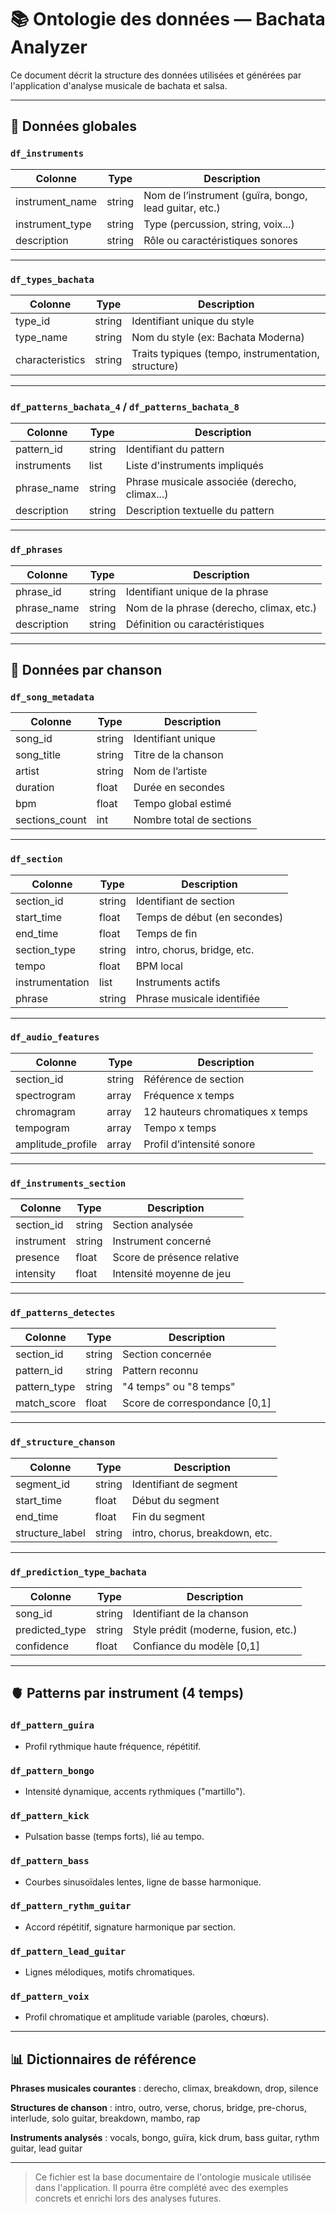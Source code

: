 # 📚 Ontologie des données — Bachata Analyzer

Ce document décrit la structure des données utilisées et générées par l'application d'analyse musicale de bachata et salsa.

---

## 🧠 Données globales

### `df_instruments`

| Colonne          | Type   | Description                                           |
| ---------------- | ------ | ----------------------------------------------------- |
| instrument\_name | string | Nom de l’instrument (guïra, bongo, lead guitar, etc.) |
| instrument\_type | string | Type (percussion, string, voix...)                    |
| description      | string | Rôle ou caractéristiques sonores                      |

---

### `df_types_bachata`

| Colonne         | Type   | Description                                         |
| --------------- | ------ | --------------------------------------------------- |
| type\_id        | string | Identifiant unique du style                         |
| type\_name      | string | Nom du style (ex: Bachata Moderna)                  |
| characteristics | string | Traits typiques (tempo, instrumentation, structure) |

---

### `df_patterns_bachata_4` / `df_patterns_bachata_8`

| Colonne      | Type   | Description                                   |
| ------------ | ------ | --------------------------------------------- |
| pattern\_id  | string | Identifiant du pattern                        |
| instruments  | list   | Liste d'instruments impliqués                 |
| phrase\_name | string | Phrase musicale associée (derecho, climax...) |
| description  | string | Description textuelle du pattern              |

---

### `df_phrases`

| Colonne      | Type   | Description                              |
| ------------ | ------ | ---------------------------------------- |
| phrase\_id   | string | Identifiant unique de la phrase          |
| phrase\_name | string | Nom de la phrase (derecho, climax, etc.) |
| description  | string | Définition ou caractéristiques           |

---

## 🎵 Données par chanson

### `df_song_metadata`

| Colonne         | Type   | Description              |
| --------------- | ------ | ------------------------ |
| song\_id        | string | Identifiant unique       |
| song\_title     | string | Titre de la chanson      |
| artist          | string | Nom de l’artiste         |
| duration        | float  | Durée en secondes        |
| bpm             | float  | Tempo global estimé      |
| sections\_count | int    | Nombre total de sections |

---

### `df_section`

| Colonne         | Type   | Description                  |
| --------------- | ------ | ---------------------------- |
| section\_id     | string | Identifiant de section       |
| start\_time     | float  | Temps de début (en secondes) |
| end\_time       | float  | Temps de fin                 |
| section\_type   | string | intro, chorus, bridge, etc.  |
| tempo           | float  | BPM local                    |
| instrumentation | list   | Instruments actifs           |
| phrase          | string | Phrase musicale identifiée   |

---

### `df_audio_features`

| Colonne            | Type   | Description                      |
| ------------------ | ------ | -------------------------------- |
| section\_id        | string | Référence de section             |
| spectrogram        | array  | Fréquence x temps                |
| chromagram         | array  | 12 hauteurs chromatiques x temps |
| tempogram          | array  | Tempo x temps                    |
| amplitude\_profile | array  | Profil d’intensité sonore        |

---

### `df_instruments_section`

| Colonne     | Type   | Description                |
| ----------- | ------ | -------------------------- |
| section\_id | string | Section analysée           |
| instrument  | string | Instrument concerné        |
| presence    | float  | Score de présence relative |
| intensity   | float  | Intensité moyenne de jeu   |

---

### `df_patterns_detectes`

| Colonne       | Type   | Description                    |
| ------------- | ------ | ------------------------------ |
| section\_id   | string | Section concernée              |
| pattern\_id   | string | Pattern reconnu                |
| pattern\_type | string | "4 temps" ou "8 temps"         |
| match\_score  | float  | Score de correspondance \[0,1] |

---

### `df_structure_chanson`

| Colonne          | Type   | Description                    |
| ---------------- | ------ | ------------------------------ |
| segment\_id      | string | Identifiant de segment         |
| start\_time      | float  | Début du segment               |
| end\_time        | float  | Fin du segment                 |
| structure\_label | string | intro, chorus, breakdown, etc. |

---

### `df_prediction_type_bachata`

| Colonne         | Type   | Description                          |
| --------------- | ------ | ------------------------------------ |
| song\_id        | string | Identifiant de la chanson            |
| predicted\_type | string | Style prédit (moderne, fusion, etc.) |
| confidence      | float  | Confiance du modèle \[0,1]           |

---

## 🫀 Patterns par instrument (4 temps)

### `df_pattern_guira`

* Profil rythmique haute fréquence, répétitif.

### `df_pattern_bongo`

* Intensité dynamique, accents rythmiques ("martillo").

### `df_pattern_kick`

* Pulsation basse (temps forts), lié au tempo.

### `df_pattern_bass`

* Courbes sinusoïdales lentes, ligne de basse harmonique.

### `df_pattern_rythm_guitar`

* Accord répétitif, signature harmonique par section.

### `df_pattern_lead_guitar`

* Lignes mélodiques, motifs chromatiques.

### `df_pattern_voix`

* Profil chromatique et amplitude variable (paroles, chœurs).

---

## 📊 Dictionnaires de référence

**Phrases musicales courantes** : derecho, climax, breakdown, drop, silence

**Structures de chanson** : intro, outro, verse, chorus, bridge, pre-chorus, interlude, solo guitar, breakdown, mambo, rap

**Instruments analysés** : vocals, bongo, guïra, kick drum, bass guitar, rythm guitar, lead guitar

---

> Ce fichier est la base documentaire de l'ontologie musicale utilisée dans l'application. Il pourra être complété avec des exemples concrets et enrichi lors des analyses futures.
